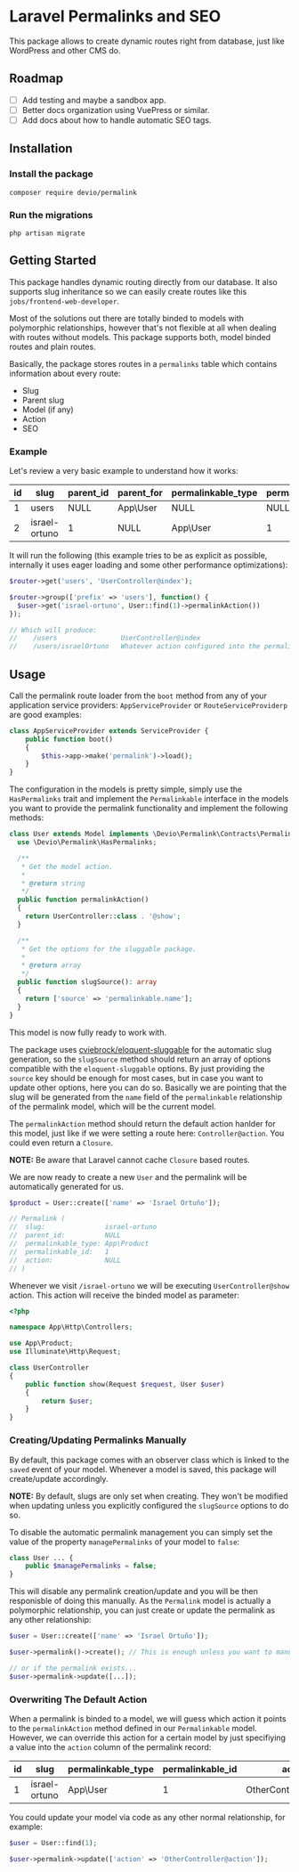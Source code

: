 # Laravel Permalinks and SEO

This package allows to create dynamic routes right from database, just like WordPress and other CMS do.

## Roadmap
- [ ] Add testing and maybe a sandbox app.
- [ ] Better docs organization using VuePress or similar.
- [ ] Add docs about how to handle automatic SEO tags.

## Installation

### Install the package

```shell
composer require devio/permalink
```

### Run the migrations

```shell
php artisan migrate
```

## Getting Started

This package handles dynamic routing directly from our database. It also supports slug inheritance so we can easily create routes like this `jobs/frontend-web-developer`.

Most of the solutions out there are totally binded to models with polymorphic relationships, however that's not flexible at all when dealing with routes without models. This package supports both, model binded routes and plain routes.

Basically, the package stores routes in a `permalinks` table which contains information about every route: 
- Slug
- Parent slug
- Model (if any)
- Action
- SEO

### Example

Let's review a very basic example to understand how it works:

| id | slug          | parent_id | parent_for | permalinkable_type | permalinkable_id | action              
| -- | ------------- | --------- | ---------- | ------------------ | ---------------- | --------------------
| 1  | users         | NULL      | App\User   | NULL               | NULL             | UserController@index
| 2  | israel-ortuno | 1         | NULL       | App\User           | 1                | NULL

It will run the following (this example tries to be as explicit as possible, internally it uses eager loading and some other performance optimizations):

```php
$router->get('users', 'UserController@index');

$router->group(['prefix' => 'users'], function() {
  $user->get('israel-ortuno', User::find(1)->permalinkAction())
});

// Which will produce:
//    /users                UserController@index
//    /users/israelOrtuno   Whatever action configured into the permalinkAction method
```

## Usage

Call the permalink route loader from the `boot` method from any of your application service providers: `AppServiceProvider` or `RouteServiceProviderp` are good examples:

```php
class AppServiceProvider extends ServiceProvider {
    public function boot()
    {
        $this->app->make('permalink')->load();
    }
}
```

The configuration in the models is pretty simple, simply use the `HasPermalinks` trait and implement the `Permalinkable` interface in the models you want to provide the permalink functionality and implement the following methods:

```php
class User extends Model implements \Devio\Permalink\Contracts\Permalinkable {
  use \Devio\Permalink\HasPermalinks;

  /**
   * Get the model action.
   *
   * @return string
   */
  public function permalinkAction()
  {
    return UserController::class . '@show';
  }

  /**
   * Get the options for the sluggable package.
   *
   * @return array
   */
  public function slugSource(): array
  {
    return ['source' => 'permalinkable.name'];
  }
}
```

This model is now fully ready to work with. 

The package uses [cviebrock/eloquent-sluggable](https://github.com/cviebrock/eloquent-sluggable) for the automatic slug generation, so the `slugSource` method should return an array of options compatible with the `eloquent-sluggable` options. By just providing the `source` key should be enough for most cases, but in case you want to update other options, here you can do so. Basically we are pointing that the slug will be generated from the `name` field of the `permalinkable` relationship of the permalink model, which will be the current model.

The `permalinkAction` method should return the default action hanlder for this model, just like if we were setting a route here: `Controller@action`. You could even return a `Closure`.

**NOTE:** Be aware that Laravel cannot cache `Closure` based routes.

We are now ready to create a new `User` and the permalink will be automatically generated for us.

```php
$product = User::create(['name' => 'Israel Ortuño']);

// Permalink (
//  slug:               israel-ortuno
//  parent_id:          NULL
//  permalinkable_type: App\Product
//  permalinkable_id:   1
//  action:             NULL
// )
```

Whenever we visit `/israel-ortuno` we will be executing `UserController@show` action. This action will receive the binded model as parameter:

```php
<?php

namespace App\Http\Controllers;

use App\Product;
use Illuminate\Http\Request;

class UserController
{
    public function show(Request $request, User $user)
    {
        return $user;
    }
}
```

### Creating/Updating Permalinks Manually

By default, this package comes with an observer class which is linked to the `saved` event of your model. Whenever a model is saved, this package will create/update accordingly.

**NOTE:** By default, slugs are only set when creating. They won't be modified when updating unless you explicitly configured the `slugSource` options to do so.

To disable the automatic permalink management you can simply set the value of the property `managePermalinks` of your model to `false`:

```php
class User ... {
    public $managePermalinks = false;
}
```

This will disable any permalink creation/update and you will be then responisble of doing this manually. As the `Permalink` model is actually a polymorphic relationship, you can just create or update the permalink as any other relationship:

```php
$user = User::create(['name' => 'Israel Ortuño']);

$user->permalink()->create(); // This is enough unless you want to manually specify an slug or other options

// or if the permalink exists...
$user->permalink->update([...]);
```

### Overwriting The Default Action

When a permalink is binded to a model, we will guess which action it points to the `permalinkAction` method defined in our `Permalinkable` model. However, we can override this action for a certain model by just specifiying a value into the `action` column of the permalink record:

| id | slug          | permalinkable_type | permalinkable_id | action              
| -- | ------------- | ------------------ | ---------------- | --------------------
| 1  | israel-ortuno | App\User           | 1                | OtherController@action

You could update your model via code as any other normal relationship, for example:

```php
$user = User::find(1);

$user->permalink->update(['action' => 'OtherController@action']);
```
